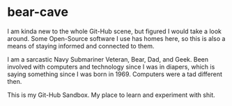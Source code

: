 # bear-cave
I am kinda new to the whole Git-Hub scene, but figured I would take a look around. Some Open-Source software I use has homes here, so this is also a means of staying informed and connected to them.

I am a sarcastic Navy Submariner Veteran, Bear, Dad, and Geek. Been involved with computers and technology since I was in diapers, which is saying something since I was born in 1969. Computers were a tad different then.

This is my Git-Hub Sandbox. My place to learn and experiment with shit.
